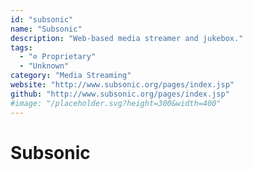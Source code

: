 ```yaml
---
id: "subsonic"
name: "Subsonic"
description: "Web-based media streamer and jukebox."
tags:
  - "⊘ Proprietary"
  - "Unknown"
category: "Media Streaming"
website: "http://www.subsonic.org/pages/index.jsp"
github: "http://www.subsonic.org/pages/index.jsp"
#image: "/placeholder.svg?height=300&width=400"
---
```


# Subsonic
